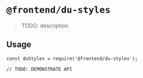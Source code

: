 # `@frontend/du-styles`

> TODO: description

## Usage

```
const duStyles = require('@frontend/du-styles');

// TODO: DEMONSTRATE API
```
